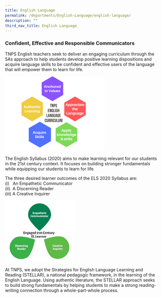 ```yaml
---
title: English Language
permalink: /departments/English-Language/english-language/
description: ""
third_nav_title: English Language
---
```

### Confident, Effective and Responsible Communicators

TNPS English teachers seek to deliver an engaging curriculum through the 5As approach to help students develop positive learning dispositions and acquire language skills to be confident and effective users of the language that will empower them to learn for life.

<img src="/images/5As%20Approach.png" 
     style="width:65%">

The English Syllabus (2020) aims to make learning relevant for our students in the 21st century context. It focuses on building stronger fundamentals while equipping our students to learn for life.  

The three desired learner outcomes of the ELS 2020 Syllabus are:    
(i)   An Empathetic Communicator   
(ii)  A Discerning Reader   
(iii) A Creative Inquirer

<img src="/images/Learner%20Outcomes.jpeg" 
     style="width:45%">


At TNPS, we adopt the Strategies for English Language Learning and Reading (STELLAR), a national pedagogic framework, in the learning of the English Language. Using authentic literature, the STELLAR approach seeks to build strong fundamentals by helping students to make a strong reading-writing connection through a whole-part-whole process.